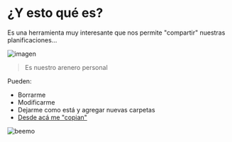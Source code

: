 # ¿Y esto qué es?
  Es una herramienta muy interesante que nos permite "compartir" nuestras planificaciones...

![imagen](https://encrypted-tbn1.gstatic.com/images?q=tbn:ANd9GcRIr03idPgf3hAzG-0ljVRqtSDDK-oSU40JcktwXYYxhlccgSEE)

> Es nuestro arenero personal

Pueden:

- Borrarme
- Modificarme
- Dejarme como está y agregar nuevas carpetas
- [Desde acá me "copian"](https://github.com/acercadelaeducacion/GitHub-Para-Todos/fork)

![beemo](http://media.giphy.com/media/Uoyf084JYOblK/giphy.gif "Este texto aparece cuando el mouse está sobre la imagen")

